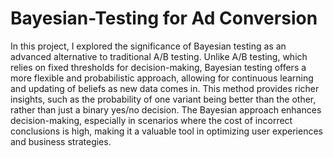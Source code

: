# Bayesian-Testing for Ad Conversion


In this project, I explored the significance of Bayesian testing as an advanced alternative to traditional A/B testing. Unlike A/B testing, which relies on fixed thresholds for decision-making, Bayesian testing offers a more flexible and probabilistic approach, allowing for continuous learning and updating of beliefs as new data comes in. This method provides richer insights, such as the probability of one variant being better than the other, rather than just a binary yes/no decision. The Bayesian approach enhances decision-making, especially in scenarios where the cost of incorrect conclusions is high, making it a valuable tool in optimizing user experiences and business strategies.
